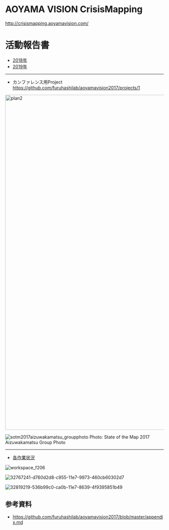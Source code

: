 # AOYAMA VISION CrisisMapping
http://crisismapping.aoyamavision.com/



# 活動報告書
* [2018年](https://github.com/furuhashilab/aoyamavision2017/blob/master/pressrelease/DRONEBIRD%20annual-report_2018-03-06-ahigh.pdf)
* [2019年](https://github.com/furuhashilab/aoyamavision2017/blob/master/pressrelease/report_20200401.pdf)

---

* カンファレンス用Project
https://github.com/furuhashilab/aoyamavision2017/projects/1


<img width="1061" alt="plan2" src="https://user-images.githubusercontent.com/416977/35314260-52756c88-0108-11e8-89ed-07ffad1a0a95.png">



![sotm2017aizuwakamatsu_groupphoto](https://user-images.githubusercontent.com/416977/37636640-92bfd90e-2c46-11e8-9e39-11e069e4db8f.jpg)
Photo: State of the Map 2017 Aizuwakamatsu Group Photo

---

* [各作業状況](https://github.com/furuhashilab/aoyamavision2017/issues)


![workspace_f206](https://user-images.githubusercontent.com/416977/32482193-e7e4665a-c3d9-11e7-9f52-16fe0508814a.JPG)

![32767241-d760d2d8-c955-11e7-9973-460cb60302d7](https://user-images.githubusercontent.com/416977/32819036-5478fb92-ca0a-11e7-8347-42faffd4f285.jpg)

![32819219-536b99c0-ca0b-11e7-8639-4f9395851b49](https://user-images.githubusercontent.com/416977/32830384-54222334-ca38-11e7-82ff-6c4d80e57b85.jpeg)


## 参考資料
* https://github.com/furuhashilab/aoyamavision2017/blob/master/appendix.md
